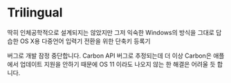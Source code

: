 Trilingual
==========

딱히 인체공학적으로 설계되지는 않았지만 그저 익숙한 Windows의 방식을 그대로 답습한 OS X용 다중언어 입력기 전환을 위한 단축키 등록기

버그로 개발 잠정 중단합니다. Carbon API 버그로 추정되는데 더 이상 Carbon은 애플에서 업데이트 지원을 안하기 때문에 OS 11 이라도 나오지 않는 한 해결은 어려울 듯 합니다.
